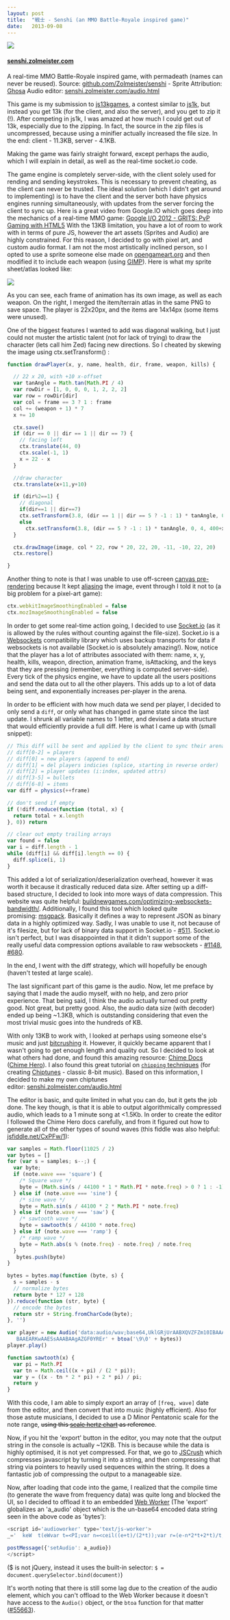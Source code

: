 ```yaml
---
layout: post
title:  "戦士 - Senshi (an MMO Battle-Royale inspired game)"
date:   2013-09-08
---
```


[![](http://1.bp.blogspot.com/-j5eG97sWxOI/Uizyu9QnYkI/AAAAAAAAAoM/3hFSoyaRn5s/s640/Selection_029.png)](http://senshi.zolmeister.com/)
#### [senshi.zolmeister.com](http://senshi.zolmeister.com/)
A real-time MMO Battle-Royale inspired game, with permadeath (names can never be reused).
Source:&nbsp;[github.com/Zolmeister/senshi](https://github.com/Zolmeister/senshi)&nbsp;-&nbsp;Sprite Attribution: [Ghosa](http://opengameart.org/content/18x20-characters-walkattackcast-spritesheet)
Audio editor:&nbsp;[senshi.zolmeister.com/audio.html](http://senshi.zolmeister.com/audio.html)

This game is my submission to [js13kgames](http://js13kgames.com/), a contest similar to [js1k](http://js1k.com/), but instead you get 13k (for the client, and also the server), and you get to zip it (!). After competing in js1k, I was amazed at how much I could get out of 13k, especially due to the zipping. In fact, the source in the zip files is uncompressed, because using a minifier actually increased the file size. In the end: client - 11.3KB, server - 4.1KB.

Making the game was fairly straight forward, except perhaps the audio, which I will explain in detail, as well as the real-time socket.io code.

The game engine is completely server-side, with the client solely used for rending and sending keystrokes. This is necessary to prevent cheating, as the client can never be trusted. The ideal solution (which I didn't get around to implementing) is to have the client and the server both have physics engines running simultaneously, with updates from the server forcing the client to sync up. Here is a great video from Google.IO which goes deep into the mechanics of a real-time MMO game:
[Google I/O 2012 - GRITS: PvP Gaming with HTML5](http://www.youtube.com/watch?v=Prkyd5n0P7k)
With the 13KB limitation, you have a lot of room to work with in terms of pure JS, however the art assets (Sprites and Audio) are highly constrained. For this reason, I decided to go with pixel art, and custom audio format. I am not the most artistically inclined person, so I opted to use a sprite someone else made on&nbsp;[opengameart.org](http://opengameart.org/)&nbsp;and then modified it to include each weapon (using [GIMP](http://www.gimp.org/)). Here is what my sprite sheet/atlas looked like:

[![](http://3.bp.blogspot.com/-P_TPHAlR2MU/Uiz3-CdE9GI/AAAAAAAAAog/iE5RKVK7iEg/s1600/player.png)](http://3.bp.blogspot.com/-P_TPHAlR2MU/Uiz3-CdE9GI/AAAAAAAAAog/iE5RKVK7iEg/s1600/player.png)

As you can see, each frame of animation has its own image, as well as each weapon. On the right, I merged the item/terrain atlas in the same PNG to save space. The player is 22x20px, and the items are 14x14px (some items were unused).

One of the biggest features I wanted to add was diagonal walking, but I just could not muster the artistic talent (not for lack of trying) to draw the character (lets call him Zed) facing new directions. So I cheated by skewing the image using ctx.setTransform() :

```js
function drawPlayer(x, y, name, health, dir, frame, weapon, kills) {

  // 22 x 20, with +10 x-offset
  var tanAngle = Math.tan(Math.PI / 4)
  var rowDir = [1, 0, 0, 0, 1, 2, 2, 2]
  var row = rowDir[dir]
  var col = frame == 3 ? 1 : frame
  col += (weapon + 1) * 7
  x += 10

  ctx.save()
  if (dir == 0 || dir == 1 || dir == 7) {
    // facing left
    ctx.translate(44, 0)
    ctx.scale(-1, 1)
    x = 22 - x
  }

  //draw character
  ctx.translate(x+11,y+10)

  if (dir%2==1) {
    // diagonal
    if(dir==1 || dir==7)
    ctx.setTransform(3.8, (dir == 1 || dir == 5 ? -1 : 1) * tanAngle, 0, 4, 400-x*4+22*4+11*4, 300+y*4+10*4)
    else
      ctx.setTransform(3.8, (dir == 5 ? -1 : 1) * tanAngle, 0, 4, 400+x*4+11*4, 300+y*4+10*4)
  }

  ctx.drawImage(image, col * 22, row * 20, 22, 20, -11, -10, 22, 20)
  ctx.restore()

}
```
Another thing to note is that I was unable to use off-screen [canvas pre-rendering](http://www.html5rocks.com/en/tutorials/canvas/performance/)&nbsp;because It kept [aliasing](http://en.wikipedia.org/wiki/Aliasing) the image, event through I told it not to (a big problem for a pixel-art game):

```js
ctx.webkitImageSmoothingEnabled = false
ctx.mozImageSmoothingEnabled = false
```
In order to get some real-time action going, I decided to use [Socket.io](http://socket.io/) (as it is allowed by the rules without counting against the file-size). Socket.io is a [Websockets](http://www.html5rocks.com/en/tutorials/websockets/basics/) compatibility library which uses backup transports for data if websockets is not available (Socket.io is absolutely amazing!). Now, notice that the player has a lot of attributes associated with them: name, x, y, health, kills, weapon, direction, animation frame, isAttacking, and the keys that they are pressing (remember, everything is computed server-side). Every tick of the physics engine, we have to update all the users positions and send the data out to all the other players. This adds up to a lot of data being sent, and exponentially increases per-player in the arena.

In order to be efficient with how much data we send per player, I decided to only send a `diff`, or only what has changed in game state since the last update. I shrunk all variable names to 1 letter, and devised a data structure that would efficiently provide a full diff. Here is what I came up with (small snippet):

```js
// This diff will be sent and applied by the client to sync their arena
// diff[0-2] = players
// diff[0] = new players (append to end)
// diff[1] = del players indicies (splice, starting in reverse order)
// diff[2] = player updates (i:index, updated attrs)
// diff[3-5] = bullets
// diff[6-8] = items
var diff = physics(++frame)

// don't send if empty
if (!diff.reduce(function (total, x) {
  return total + x.length
}, 0)) return

// clear out empty trailing arrays
var found = false
var i = diff.length - 1
while (diff[i] && diff[i].length == 0) {
  diff.splice(i, 1)
}
```
This added a lot of serialization/deserialization overhead, however it was worth it because it drastically reduced data size. After setting up a diff-based structure, I decided to look into more ways of data compression. This website was quite helpful:&nbsp;[buildnewgames.com/optimizing-websockets-bandwidth/](http://buildnewgames.com/optimizing-websockets-bandwidth/). Additionally, I found this tool which looked quite promising:&nbsp;[msgpack](http://msgpack.org/). Basically it defines a way to represent JSON as binary data in a highly optimized way. Sadly, I was unable to use it, not because of it's filesize, but for lack of binary data support in Socket.io -&nbsp;[#511](https://github.com/LearnBoost/socket.io/issues/511). Socket.io isn't perfect, but I was disappointed in that it didn't support some of the really useful data compression options available to raw websockets - [#1148](https://github.com/LearnBoost/socket.io/issues/1148), [#680](https://github.com/LearnBoost/socket.io/issues/680).

In the end, I went with the diff strategy, which will hopefully be enough (haven't tested at large scale).

The last significant part of this game is the audio. Now, let me preface by saying that I made the audio myself, with no help, and zero prior experience. That being said, I think the audio actually turned out pretty good. Not great, but pretty good. Also, the audio data size (with decoder) ended up being ~1.3KB, which is outstanding considering that even the most trivial music goes into the hundreds of KB.

With only 13KB to work with, I looked at perhaps using someone else's music and just [bitcrushing](http://en.wikipedia.org/wiki/Bitcrusher) it. However, it quickly became apparent that I wasn't going to get enough length and quality out. So I decided to look at what others had done, and found this amazing resource: [Chime Docs](http://games.23inch.de/chime/doc/) ([Chime Hero](http://js1k.com/2012-love/demo/1265)). I also found this great tutorial on [`chipping` techniques](http://www.milkytracker.org/docs/Vhiiula-TechniquesOfChipping.txt) (for creating [Chiptunes](http://www.youtube.com/results?search_query=chiptunes) - classic 8-bit music). Based on this information, I decided to make my own chiptunes editor:&nbsp;[senshi.zolmeister.com/audio.html](http://senshi.zolmeister.com/audio.html)

The editor is basic, and quite limited in what you can do, but it gets the job done. The key though, is that it is able to output algorithmically compressed audio, which leads to a 1 minute song at &lt;1.5Kb.
In order to create the editor I followed the Chime Hero docs carefully, and from it figured out how to generate all of the other types of sound waves (this fiddle was also helpful: [jsfiddle.net/CxPFw/1](http://jsfiddle.net/CxPFw/1/)):

```js
var samples = Math.floor(11025 / 2)
var bytes = []
for (var s = samples; s--;) {
  var byte;
  if (note.wave === 'square') {
    /* Square wave */
    byte = (Math.sin(s / 44100 * 1 * Math.PI * note.freq) > 0 ? 1 : -1)
  } else if (note.wave === 'sine') {
    /* sine wave */
    byte = Math.sin(s / 44100 * 2 * Math.PI * note.freq)
  } else if (note.wave === 'saw') {
    /* sawtooth wave */
    byte = sawtooth(s / 44100 * note.freq)
  } else if (note.wave === 'ramp') {
    /* ramp wave */
    byte = Math.abs(s % (note.freq) - note.freq) / note.freq
  }
   bytes.push(byte)
}

bytes = bytes.map(function (byte, s) {
  s = samples - s
  // normalize bytes
  return byte * 127 + 128
}).reduce(function (str, byte) {
  // encode the bytes
  return str + String.fromCharCode(byte);
}, '')

var player = new Audio('data:audio/wav;base64,UklGRjUrAABXQVZFZm10IBAAAAA\
   BAAEARKwAAESsAAABAAgAZGF0YREr' + btoa('\9\0' + bytes))
player.play()

function sawtooth(x) {
  var pi = Math.PI
  var tn = Math.ceil((x + pi) / (2 * pi));
  var y = ((x - tn * 2 * pi) + 2 * pi) / pi;
  return y
}
```
With this code, I am able to simply export an array of `[freq, wave]` date from the editor, and then convert that into music (highly efficient). Also for those astute musicians, I decided to use a D Minor Pentatonic scale for the note range, <del>using this [scale hertz chart](#null) as reference</del>.

Now, if you hit the 'export' button in the editor, you may note that the output string in the console is actually ~12KB. This is because while the data is highly optimised, it is not yet compressed. For that, we go to [JSCrush](http://www.iteral.com/jscrush/)&nbsp;which compresses javascript by turning it into a string, and then compressing that string via pointers to heavily used sequences within the string. It does a fantastic job of compressing the output to a manageable size.

Now, after loading that code into the game, I realized that the compile time (to generate the wave from frequency data) was quite long and blocked the UI, so I decided to offload it to an embedded [Web Worker](https://developer.mozilla.org/en-US/docs/Web/Guide/Performance/Using_web_workers)&nbsp;(The 'export' globalizes an 'a_audio' object which is the un-base64 encoded data string seen in the above code as 'bytes'):

```js
<script id='audioworker' type='text/js-worker'>
_='  keW  t(eWvar t=<PI;var n=<ceil((e+t)/(2*t));var r=(e-n*2*t+2*t)/t; r}`=<floor(11025/2); s=e!nWj=nNeW=[]e[1];&=e[0]; =0;Bif==01>0?1:-1$=12$2W =tO&)$3W =<abs(Fs%&-&)/&}.push( )} })!tW tNt,nW e[n]?[t].concat(e[n]):[t]})},[])NeW e!tW e+t},0)/e})Ne,tWt=`-t; e*127+128})!tW e+Gt)},"");if(j===0WBj+=G128)}} e+j},"");Faudio="9\\0"+ s}Fr=[[  |K  |J  |D  |J  |K  |  1XXXX  KZ           Z[ 1  L   RK D  RJ  RK  z,R  R   LH          Y     T T T                Q   [ @ T @ T @   @ Q   Y             @ T @ T @  LLKZ    J1  D1   JZKZ   1  DZ    JZDZH   Q LL [z   @ T @   @^,TL ]];kFr)   2  R JZDZ  ,@ 3 z,R ],[ ~, U3, V3, [^, [z, 174.61, J1 D1 [^ #3 @440 @V# @U3 [ @^  0  1  1  DZ T[ 392, KZJZ  z, RJ  RD  R  R function Fbyte 440, return   [ ]        T T T       [   1 [  ^,   [z [^ [U3 [~ [V3  !.reduce( (e,#3  @~ $}else if=&Ffreq<Math.@0 Bfor(Fs=`;Fs--;WD[   Fa_GString.fromCharCode(H[      J   K   L    N.map( (O(Fs/44100*Q      R3 T  U261.6V349.2W){X      Y                Z1 ^220`FsamplesjFtonekplayExported(z196|1  ~293.6Fwave= [ @392 [[            sArr     W =<sinO       ZT @ T @  @U#[ @V        .length*<PI*&)[     RR ^,RK        ';for(Y in $='~|zkj`^ZYXWVUTRQONLKJHGFDB@<&$#!                             ')with(_.split($[Y]))_=join(pop());eval(_)

postMessage({'setAudio': a_audio})
</script>
```
($ is not jQuery, instead it uses the built-in selector: `$ = document.querySelector.bind(document)`)

It's worth noting that there is still some lag due to the creation of the audio element, which you can't offload to the Web Worker because it doesn't have access to the `Audio()` object, or the `btoa` function for that matter ([#55663](https://bugs.webkit.org/show_bug.cgi?id=55663)).
